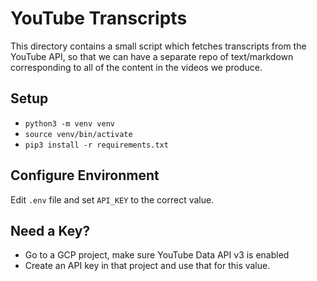 # YouTube Transcripts

This directory contains a small script which fetches transcripts from the YouTube API, so that we can have
a separate repo of text/markdown corresponding to all of the content in the videos we produce.  

## Setup

* `python3 -m venv venv`
* `source venv/bin/activate`
* `pip3 install -r requirements.txt`

## Configure Environment

Edit `.env` file and set `API_KEY` to the correct value.

## Need a Key?

* Go to a GCP project, make sure YouTube Data API v3 is enabled
* Create an API key in that project and use that for this value.

